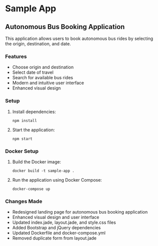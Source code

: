 # Sample App

## Autonomous Bus Booking Application

This application allows users to book autonomous bus rides by selecting the origin, destination, and date.

### Features
- Choose origin and destination
- Select date of travel
- Search for available bus rides
- Modern and intuitive user interface
- Enhanced visual design

### Setup

1. Install dependencies:
   ```
   npm install
   ```

2. Start the application:
   ```
   npm start
   ```

### Docker Setup

1. Build the Docker image:
   ```
   docker build -t sample-app .
   ```

2. Run the application using Docker Compose:
   ```
   docker-compose up
   ```

### Changes Made

- Redesigned landing page for autonomous bus booking application
- Enhanced visual design and user interface
- Updated index.jade, layout.jade, and style.css files
- Added Bootstrap and jQuery dependencies
- Updated Dockerfile and docker-compose.yml
- Removed duplicate form from layout.jade
